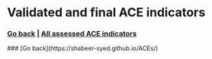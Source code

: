 # Validated and final ACE indicators
### [Go back](https://shabeer-syed.github.io/ACEs/) | [All assessed ACE indicators](https://shabeer-syed.github.io/ACEs/Indicators)

<div class="flourish-embed flourish-table" data-src="visualisation/8622661"><script src="https://public.flourish.studio/resources/embed.js"></script></div>
### [Go back](https://shabeer-syed.github.io/ACEs/)

<script src="http://code.jquery.com/jquery-1.4.2.min.js"></script> <script> var x = document.getElementsByClassName("site-footer-credits"); setTimeout(() => { x[0].remove(); }, 10); </script>